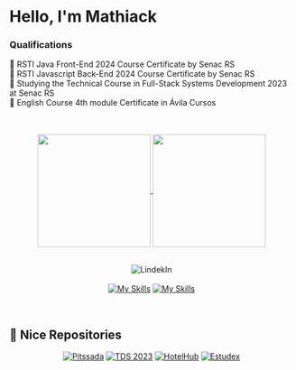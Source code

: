 # Hello, I'm Mathiack

### Qualifications

📑 RSTI Java Front-End 2024 Course Certificate by Senac RS <br>
📑 RSTI Javascript Back-End 2024 Course Certificate by Senac RS <br>
📑 Studying the Technical Course in Full-Stack Systems Development 2023 at Senac RS <br>
📑 English Course 4th module Certificate in Ávila Cursos

<br>
<br>

<div align="center">
   <a href="#">
      <img height=200 align="center" src="https://github-readme-stats.vercel.app/api?username=Mathiack&include_all_commits=true&theme=dark&show_icons=true&rank_icon=github" />
   </a>
   <a href="https://github.com/Mathiack/github-readme-stats">
      <img height=200 align="center" src="https://github-readme-stats.vercel.app/api/top-langs/?username=Mathiack&layout=compact&theme=dark&langs_count=6" />
   </a>
</div>

<br>

<div align="center">
   
   ![LindekIn](https://img.shields.io/badge/LinkedIn-0077B5?style=for-the-badge&logo=linkedin&logoColor=white) 
   <br>
   <br>
   [![My Skills](https://skillicons.dev/icons?i=java,php,html,css,mysql)](https://skillicons.dev)
   [![My Skills](https://skillicons.dev/icons?i=github,git,vscode)](https://skillicons.dev)
   
</div>
   
<br>

## 📂 Nice Repositories
<div align="center">

   [![Pitssada](https://github-readme-stats.vercel.app/api/pin/?username=Com-KT-NEY-s&repo=Pitssada&theme=dark)](https://github.com/Com-KT-NEY-s/Pitssada)
   [![TDS 2023](https://github-readme-stats.vercel.app/api/pin/?username=Mathiack&repo=TDS-2023&theme=dark)](https://github.com/Mathiack/TDS-2023)
   [![HotelHub](https://github-readme-stats.vercel.app/api/pin/?username=Com-KT-NEY-s&repo=HotelHub&theme=dark)](https://github.com/Com-KT-NEY-s/HotelHub)
   [![Estudex](https://github-readme-stats.vercel.app/api/pin/?username=Mathiack&repo=estudex&theme=dark)](https://github.com/Mathiack/estudex)
   
</div>
